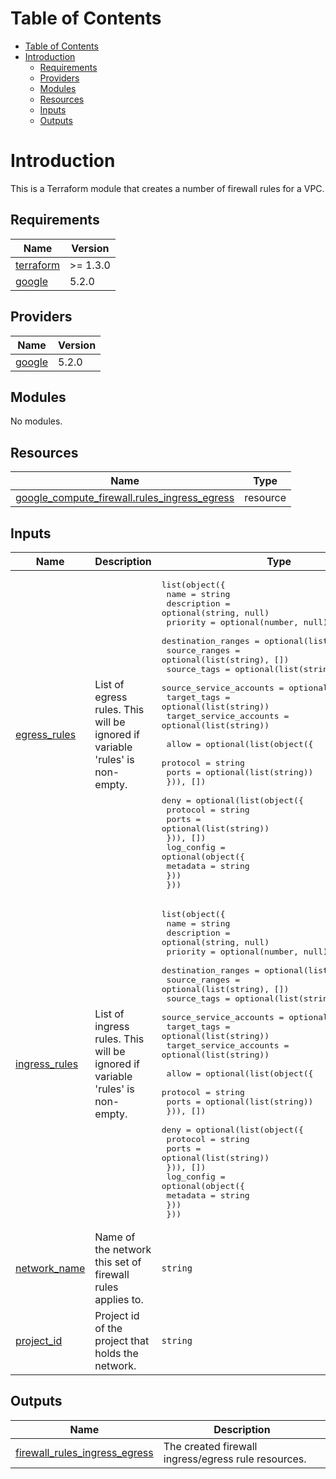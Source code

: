 # Table of Contents

- [Table of Contents](#table-of-contents)
- [Introduction](#introduction)
  - [Requirements](#requirements)
  - [Providers](#providers)
  - [Modules](#modules)
  - [Resources](#resources)
  - [Inputs](#inputs)
  - [Outputs](#outputs)

# Introduction

This is a Terraform module that creates a number of firewall rules for a VPC.

## Requirements

| Name                                                                      | Version  |
| ------------------------------------------------------------------------- | -------- |
| <a name="requirement_terraform"></a> [terraform](#requirement\_terraform) | >= 1.3.0 |
| <a name="requirement_google"></a> [google](#requirement\_google)          | 5.2.0    |

## Providers

| Name                                                       | Version |
| ---------------------------------------------------------- | ------- |
| <a name="provider_google"></a> [google](#provider\_google) | 5.2.0   |

## Modules

No modules.

## Resources

| Name                                                                                                                                           | Type     |
| ---------------------------------------------------------------------------------------------------------------------------------------------- | -------- |
| [google_compute_firewall.rules_ingress_egress](https://registry.terraform.io/providers/hashicorp/google/5.2.0/docs/resources/compute_firewall) | resource |

## Inputs

| Name                                                                        | Description                                                                   | Type                                                                                                                                                                                                                                                                                                                                                                                                                                                                                                                                                                                                                                                                                                                                                                                                                                                                                     | Default | Required |
| --------------------------------------------------------------------------- | ----------------------------------------------------------------------------- | ---------------------------------------------------------------------------------------------------------------------------------------------------------------------------------------------------------------------------------------------------------------------------------------------------------------------------------------------------------------------------------------------------------------------------------------------------------------------------------------------------------------------------------------------------------------------------------------------------------------------------------------------------------------------------------------------------------------------------------------------------------------------------------------------------------------------------------------------------------------------------------------- | ------- | :------: |
| <a name="input_egress_rules"></a> [egress\_rules](#input\_egress\_rules)    | List of egress rules. This will be ignored if variable 'rules' is non-empty.  | <pre>list(object({<br>    name                    = string<br>    description             = optional(string, null)<br>    priority                = optional(number, null)<br>    destination_ranges      = optional(list(string), [])<br>    source_ranges           = optional(list(string), [])<br>    source_tags             = optional(list(string))<br>    source_service_accounts = optional(list(string))<br>    target_tags             = optional(list(string))<br>    target_service_accounts = optional(list(string))<br><br>    allow = optional(list(object({<br>      protocol = string<br>      ports    = optional(list(string))<br>    })), [])<br>    deny = optional(list(object({<br>      protocol = string<br>      ports    = optional(list(string))<br>    })), [])<br>    log_config = optional(object({<br>      metadata = string<br>    }))<br>  }))</pre> | `[]`    |    no    |
| <a name="input_ingress_rules"></a> [ingress\_rules](#input\_ingress\_rules) | List of ingress rules. This will be ignored if variable 'rules' is non-empty. | <pre>list(object({<br>    name                    = string<br>    description             = optional(string, null)<br>    priority                = optional(number, null)<br>    destination_ranges      = optional(list(string), [])<br>    source_ranges           = optional(list(string), [])<br>    source_tags             = optional(list(string))<br>    source_service_accounts = optional(list(string))<br>    target_tags             = optional(list(string))<br>    target_service_accounts = optional(list(string))<br><br>    allow = optional(list(object({<br>      protocol = string<br>      ports    = optional(list(string))<br>    })), [])<br>    deny = optional(list(object({<br>      protocol = string<br>      ports    = optional(list(string))<br>    })), [])<br>    log_config = optional(object({<br>      metadata = string<br>    }))<br>  }))</pre> | `[]`    |    no    |
| <a name="input_network_name"></a> [network\_name](#input\_network\_name)    | Name of the network this set of firewall rules applies to.                    | `string`                                                                                                                                                                                                                                                                                                                                                                                                                                                                                                                                                                                                                                                                                                                                                                                                                                                                                 | n/a     |   yes    |
| <a name="input_project_id"></a> [project\_id](#input\_project\_id)          | Project id of the project that holds the network.                             | `string`                                                                                                                                                                                                                                                                                                                                                                                                                                                                                                                                                                                                                                                                                                                                                                                                                                                                                 | n/a     |   yes    |

## Outputs

| Name                                                                                                                              | Description                                         |
| --------------------------------------------------------------------------------------------------------------------------------- | --------------------------------------------------- |
| <a name="output_firewall_rules_ingress_egress"></a> [firewall\_rules\_ingress\_egress](#output\_firewall\_rules\_ingress\_egress) | The created firewall ingress/egress rule resources. |
